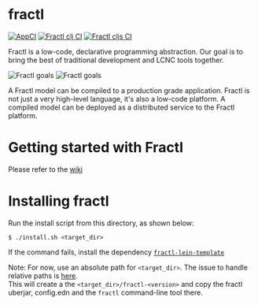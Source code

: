 # fractl
[![AppCI](https://github.com/fractl-io/fractl/actions/workflows/app.yml/badge.svg)](https://github.com/fractl-io/fractl/actions/workflows/app.yml)
[![Fractl clj CI](https://github.com/fractl-io/fractl/actions/workflows/fractl-clj.yml/badge.svg)](https://github.com/fractl-io/fractl/actions/workflows/fractl-clj.yml)
[![Fractl cljs CI](https://github.com/fractl-io/fractl/actions/workflows/fractl-cljs.yml/badge.svg)](https://github.com/fractl-io/fractl/actions/workflows/fractl-cljs.yml)

Fractl is a low-code, declarative programming abstraction. Our goal is to bring the best of traditional development and LCNC tools together.

![Fractl goals](https://user-images.githubusercontent.com/13515894/173900814-8486c876-b8b4-4621-a406-5f1a626b1539.png#gh-dark-mode-only)
![Fractl goals](https://user-images.githubusercontent.com/13515894/173900724-16b83469-f526-4858-9259-e6b59cba9ae2.png#gh-light-mode-only)

A Fractl model can be compiled to a production grade application. Fractl is not just a very high-level language, it's also a low-code platform. A compiled model can be deployed as a distributed service to the Fractl platform.

# Getting started with Fractl

Please refer to the [wiki](https://github.com/fractl-io/fractl/wiki)

# Installing fractl

Run the install script from this directory, as shown below:

```shell
$ ./install.sh <target_dir>
```

If the command fails, install the dependency [`fractl-lein-template`](https://github.com/fractl-io/fractl-lein-template)

Note: For now, use an absolute path for `<target_dir>`. The issue to handle relative paths is [here](https://github.com/fractl-io/fractl/issues/692).  
This will create a the `<target_dir>/fractl-<version>` and copy the fractl uberjar, config.edn
and the `fractl` command-line tool there.
